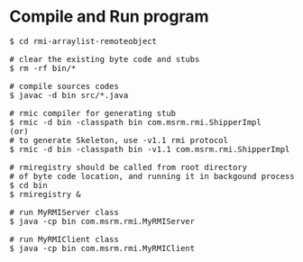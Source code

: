# Compile and Run program

<pre>
$ cd rmi-arraylist-remoteobject

# clear the existing byte code and stubs 
$ rm -rf bin/*

# compile sources codes
$ javac -d bin src/*.java

# rmic compiler for generating stub
$ rmic -d bin -classpath bin com.msrm.rmi.ShipperImpl
(or)
# to generate Skeleton, use -v1.1 rmi protocol
$ rmic -d bin -classpath bin -v1.1 com.msrm.rmi.ShipperImpl

# rmiregistry should be called from root directory
# of byte code location, and running it in backgound process
$ cd bin
$ rmiregistry &

# run MyRMIServer class
$ java -cp bin com.msrm.rmi.MyRMIServer

# run MyRMIClient class
$ java -cp bin com.msrm.rmi.MyRMIClient
</pre>
